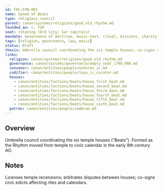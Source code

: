 ```yaml
---
id: FAC:SYN-001
name: Synod of Beats
type: religious_council
parent: canon/systems/religions/good_old_rhythm.md
founded_ao: c. 720
seat: rotating (Ord City; Sar capitals)
mandate: Governance of doctrine, music-text, ritual, missions, charity, and discipline within the Good Old Rhythm.
tags: [religion, governance, law, music]
status: Draft
thesis: Umbrella council coordinating the six temple houses; co-signs civic-religious governance where Rhythm meets courts and calendars.
links:
  religion: canon/systems/religions/good_old_rhythm.md
  governance: canon/systems/governance/empty_seat_c790_860.md
  convenor: canon/entities/people/eshoron_ir.md
  codifier: canon/entities/people/teyu_ir_curator.md
  houses:
    - canon/entities/factions/beats/house_first_beat.md
    - canon/entities/factions/beats/house_second_beat.md
    - canon/entities/factions/beats/house_third_beat.md
    - canon/entities/factions/beats/house_fourth_beat.md
    - canon/entities/factions/beats/house_fifth_beat.md
    - canon/entities/factions/beats/house_sixth_beat.md
  patron: canon/entities/people/zambran.md
---
```


## Overview
Umbrella council coordinating the six temple houses (“Beats”). Formed as the Rhythm moved from temple to civic calendar in the early 8th century AO. 

## Notes
Licenses temple recensions; arbitrates disputes between houses; co-signs civic edicts affecting rites and calendars. 
